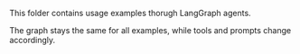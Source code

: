 This folder contains usage examples thorugh LangGraph agents. 

The graph stays the same for all examples, while tools and prompts change accordingly.